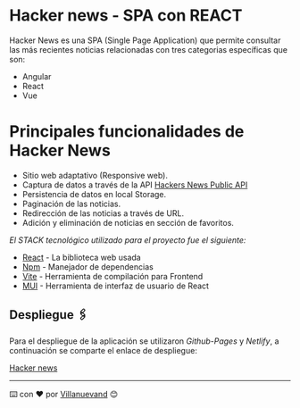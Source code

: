 # Hacker news - SPA con REACT

Hacker News es una SPA (Single Page Application) que permite consultar las más recientes noticias relacionadas con tres categorias específicas que son:
* Angular
* React
* Vue

# Principales funcionalidades de Hacker News
* Sitio web adaptativo (Responsive web).
* Captura de datos a través de la API [Hackers News Public API](https://hn.algolia.com/api)
* Persistencia de datos en local Storage.
* Paginación de las noticias.
* Redirección de las noticias a través de URL.
* Adición y eliminación de noticias en sección de favoritos.

_El STACK tecnológico utilizado para el proyecto fue el siguiente:_

* [React](https://es.reactjs.org/) - La biblioteca web usada
* [Npm](https://www.npmjs.com/) - Manejador de dependencias
* [Vite](https://vitejs.dev/) - Herramienta de compilación para Frontend
* [MUI](https://mui.com/) - Herramienta de interfaz de usuario de React

## Despliegue 🖇️

Para el despliegue de la aplicación se utilizaron _Github-Pages_ y _Netlify_, a continuación se comparte el enlace de despliegue:

[Hacker news](https://hackernewsreign.netlify.app/)

---
⌨️ con ❤️ por [Villanuevand](https://github.com/Villanuevand) 😊
